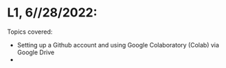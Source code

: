 # L1, 6//28/2022:

Topics covered:
- Setting up a Github account and using Google Colaboratory (Colab) via Google Drive
- 

